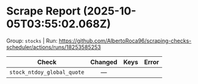 # Scrape Report (2025-10-05T03:55:02.068Z)

Group: `stocks`  |  Run: https://github.com/AlbertoRoca96/scraping-checks-scheduler/actions/runs/18253585253

| Check | Changed | Keys | Error |
|---|:---:|:--|:--|
| `stock_ntdoy_global_quote` | — |  |  |
